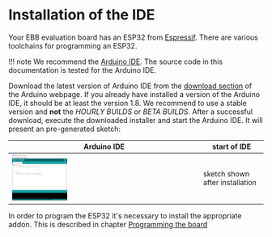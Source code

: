 # Installation of the IDE

Your EBB evaluation board has an ESP32 from [Espressif](https://www.espressif.com/). There are various toolchains for programming an ESP32.

!!! note
    We recommend the [Arduino IDE](https://www.arduino.cc/en/Main/Software). The source code in this documentation is tested for the Arduino IDE.

Download the latest version of Arduino IDE from the [download section](https://www.arduino.cc/en/Main/Software) of the Arduino webpage. If you already have installed a version of the Arduino IDE, it should be at least the version 1.8. We recommend to use a stable version and **not** the *HOURLY BUILDS* or *BETA BUILDS*. After a successful download, execute the downloaded installer and start the Arduino IDE. It will present an pre-generated sketch:

Arduino IDE | start of IDE
--- | ---
<img src="/images/esp32/arduino_ide/arduino_ide_01.png"  width="30%"> | sketch shown after installation

In order to program the ESP32 it's necessary to install the appropriate addon. This is described in chapter [Programming the board](../program)
